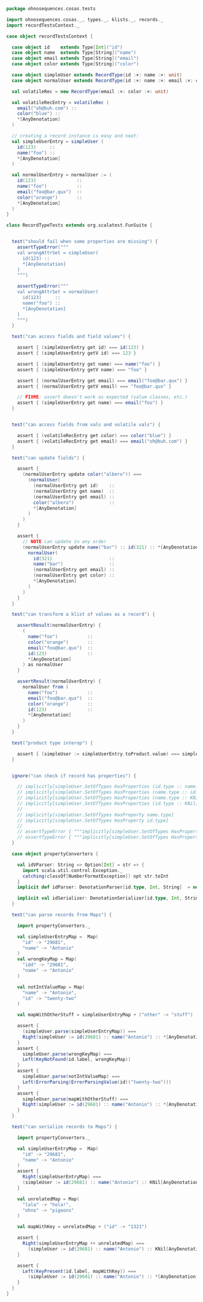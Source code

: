 
```scala
package ohnosequences.cosas.tests

import ohnosequences.cosas._, types._, klists._, records._
import recordTestsContext._

case object recordTestsContext {

  case object id    extends Type[Int]("id")
  case object name  extends Type[String]("name")
  case object email extends Type[String]("email")
  case object color extends Type[String]("color")

  case object simpleUser extends RecordType(id :×: name :×: unit)
  case object normalUser extends RecordType(id :×: name :×: email :×: color :×: unit)

  val volatileRec = new RecordType(email :×: color :×: unit)

  val volatileRecEntry = volatileRec (
    email("oh@buh.com") ::
    color("blue") ::
    *[AnyDenotation]
  )

  // creating a record instance is easy and neat:
  val simpleUserEntry = simpleUser (
    id(123)     ::
    name("foo") ::
    *[AnyDenotation]
  )

  val normalUserEntry = normalUser := (
    id(123)               ::
    name("foo")           ::
    email("foo@bar.qux")  ::
    color("orange")       ::
    *[AnyDenotation]
  )
}

class RecordTypeTests extends org.scalatest.FunSuite {


  test("should fail when some properties are missing") {
    assertTypeError("""
    val wrongAttrSet = simpleUser(
      id(123) ::
      *[AnyDenotation]
    )
    """)

    assertTypeError("""
    val wrongAttrSet = normalUser(
      id(123)     ::
      name("foo") ::
      *[AnyDenotation]
    )
    """)
  }

  test("can access fields and field values") {

    assert { (simpleUserEntry get id) === id(123) }
    assert { (simpleUserEntry getV id) === 123 }

    assert { (simpleUserEntry get name) === name("foo") }
    assert { (simpleUserEntry getV name) === "foo" }

    assert { (normalUserEntry get email) === email("foo@bar.qux") }
    assert { (normalUserEntry getV email) === "foo@bar.qux" }

    // FIXME: assert doesn't work as expected (value classes, etc.)
    assert { (simpleUserEntry get name) === email("foo") }
  }


  test("can access fields from vals and volatile vals") {

    assert { (volatileRecEntry get color) === color("blue") }
    assert { (volatileRecEntry get email) === email("oh@buh.com") }
  }

  test("can update fields") {

    assert {
      (normalUserEntry update color("albero")) ===
        (normalUser(
          (normalUserEntry get id)    ::
          (normalUserEntry get name)  ::
          (normalUserEntry get email) ::
          color("albero")             ::
          *[AnyDenotation]
        )
      )
    }

    assert {
      // NOTE can update in any order
      (normalUserEntry update name("bar") :: id(321) :: *[AnyDenotation]) === (
        normalUser(
          id(321)                     ::
          name("bar")                 ::
          (normalUserEntry get email) ::
          (normalUserEntry get color) ::
          *[AnyDenotation]
        )
      )
    }
  }

  test("can transform a klist of values as a record") {

    assertResult(normalUserEntry) {
      (
        name("foo")           ::
        color("orange")       ::
        email("foo@bar.qux")  ::
        id(123)               ::
        *[AnyDenotation]
      ) as normalUser
    }

    assertResult(normalUserEntry) {
      normalUser from (
        name("foo")           ::
        email("foo@bar.qux")  ::
        color("orange")       ::
        id(123)               ::
        *[AnyDenotation]
      )
    }
  }

  test("product type interop") {

    assert { (simpleUser := simpleUserEntry.toProduct.value) === simpleUserEntry }
  }


  ignore("can check if record has properties") {

    // implicitly[simpleUser.SetOfTypes HasProperties (id.type :: name.type :: KNil[AnyDenotation])]
    // implicitly[simpleUser.SetOfTypes HasProperties (name.type :: id.type :: KNil)]
    // implicitly[simpleUser.SetOfTypes HasProperties (name.type :: KNil)]
    // implicitly[simpleUser.SetOfTypes HasProperties (id.type :: KNil)]
    //
    // implicitly[simpleUser.SetOfTypes HasProperty name.type]
    // implicitly[simpleUser.SetOfTypes HasProperty id.type]
    //
    // assertTypeError { """implicitly[simpleUser.SetOfTypes HasProperties (email.type :: id.type :: KNil)]""" }
    // assertTypeError { """implicitly[simpleUser.SetOfTypes HasProperties (email.type :: name.type :: color.type :: KNil)]""" }
  }

  case object propertyConverters {

    val idVParser: String => Option[Int] = str => {
      import scala.util.control.Exception._
      catching(classOf[NumberFormatException]) opt str.toInt
    }
    implicit def idParser: DenotationParser[id.type, Int, String]  = new DenotationParser(id, id.label)(idVParser)

    implicit val idSerializer: DenotationSerializer[id.type, Int, String] = new DenotationSerializer(id, id.label)( { x: Int => Some(x.toString )} )
  }

  test("can parse records from Maps") {

    import propertyConverters._

    val simpleUserEntryMap =  Map(
      "id" -> "29681",
      "name" -> "Antonio"
    )
    val wrongKeyMap = Map(
      "idd" -> "29681",
      "name" -> "Antonio"
    )

    val notIntValueMap = Map(
      "name" -> "Antonio",
      "id" -> "twenty-two"
    )

    val mapWithOtherStuff = simpleUserEntryMap + ("other" -> "stuff")

    assert {
      (simpleUser.parse(simpleUserEntryMap)) ===
      Right(simpleUser := id(29681) :: name("Antonio") :: *[AnyDenotation])
    }
    assert {
      simpleUser.parse(wrongKeyMap) ===
      Left(KeyNotFound(id.label, wrongKeyMap))
    }
    assert {
      simpleUser.parse(notIntValueMap) ===
      Left(ErrorParsing(ErrorParsingValue(id)("twenty-two")))
    }
    assert {
      simpleUser.parse(mapWithOtherStuff) ===
      Right(simpleUser := id(29681) :: name("Antonio") :: *[AnyDenotation])
    }
  }

  test("can serialize records to Maps") {

    import propertyConverters._

    val simpleUserEntryMap =  Map(
      "id" -> "29681",
      "name" -> "Antonio"
    )
    assert {
      Right(simpleUserEntryMap) ===
      (simpleUser := id(29681) :: name("Antonio") :: KNil[AnyDenotation]).serialize
    }

    val unrelatedMap = Map(
      "lala" -> "hola!",
      "ohno" -> "pigeons"
    )

    val mapWithKey = unrelatedMap + ("id" -> "1321")

    assert {
      Right(simpleUserEntryMap ++ unrelatedMap) ===
        (simpleUser := id(29681) :: name("Antonio") :: KNil[AnyDenotation]).serializeUsing(unrelatedMap)
    }

    assert {
      Left(KeyPresent(id.label, mapWithKey)) ===
        (simpleUser := id(29681) :: name("Antonio") :: *[AnyDenotation]).serializeUsing(mapWithKey)
    }
  }
}

```




[test/scala/cosas/asserts.scala]: asserts.scala.md
[test/scala/cosas/DenotationTests.scala]: DenotationTests.scala.md
[test/scala/cosas/EqualityTests.scala]: EqualityTests.scala.md
[test/scala/cosas/DependentFunctionsTests.scala]: DependentFunctionsTests.scala.md
[test/scala/cosas/KListsTests.scala]: KListsTests.scala.md
[test/scala/cosas/RecordTests.scala]: RecordTests.scala.md
[test/scala/cosas/NatTests.scala]: NatTests.scala.md
[test/scala/cosas/TypeUnionTests.scala]: TypeUnionTests.scala.md
[main/scala/cosas/package.scala]: ../../../main/scala/cosas/package.scala.md
[main/scala/cosas/types/package.scala]: ../../../main/scala/cosas/types/package.scala.md
[main/scala/cosas/types/types.scala]: ../../../main/scala/cosas/types/types.scala.md
[main/scala/cosas/types/parsing.scala]: ../../../main/scala/cosas/types/parsing.scala.md
[main/scala/cosas/types/productTypes.scala]: ../../../main/scala/cosas/types/productTypes.scala.md
[main/scala/cosas/types/syntax.scala]: ../../../main/scala/cosas/types/syntax.scala.md
[main/scala/cosas/types/project.scala]: ../../../main/scala/cosas/types/project.scala.md
[main/scala/cosas/types/denotations.scala]: ../../../main/scala/cosas/types/denotations.scala.md
[main/scala/cosas/types/functionTypes.scala]: ../../../main/scala/cosas/types/functionTypes.scala.md
[main/scala/cosas/types/serialization.scala]: ../../../main/scala/cosas/types/serialization.scala.md
[main/scala/cosas/klists/replace.scala]: ../../../main/scala/cosas/klists/replace.scala.md
[main/scala/cosas/klists/cons.scala]: ../../../main/scala/cosas/klists/cons.scala.md
[main/scala/cosas/klists/klists.scala]: ../../../main/scala/cosas/klists/klists.scala.md
[main/scala/cosas/klists/take.scala]: ../../../main/scala/cosas/klists/take.scala.md
[main/scala/cosas/klists/package.scala]: ../../../main/scala/cosas/klists/package.scala.md
[main/scala/cosas/klists/takeFirst.scala]: ../../../main/scala/cosas/klists/takeFirst.scala.md
[main/scala/cosas/klists/toList.scala]: ../../../main/scala/cosas/klists/toList.scala.md
[main/scala/cosas/klists/filter.scala]: ../../../main/scala/cosas/klists/filter.scala.md
[main/scala/cosas/klists/pick.scala]: ../../../main/scala/cosas/klists/pick.scala.md
[main/scala/cosas/klists/drop.scala]: ../../../main/scala/cosas/klists/drop.scala.md
[main/scala/cosas/klists/map.scala]: ../../../main/scala/cosas/klists/map.scala.md
[main/scala/cosas/klists/at.scala]: ../../../main/scala/cosas/klists/at.scala.md
[main/scala/cosas/klists/syntax.scala]: ../../../main/scala/cosas/klists/syntax.scala.md
[main/scala/cosas/klists/fold.scala]: ../../../main/scala/cosas/klists/fold.scala.md
[main/scala/cosas/klists/noDuplicates.scala]: ../../../main/scala/cosas/klists/noDuplicates.scala.md
[main/scala/cosas/klists/slice.scala]: ../../../main/scala/cosas/klists/slice.scala.md
[main/scala/cosas/klists/find.scala]: ../../../main/scala/cosas/klists/find.scala.md
[main/scala/cosas/records/package.scala]: ../../../main/scala/cosas/records/package.scala.md
[main/scala/cosas/records/recordTypes.scala]: ../../../main/scala/cosas/records/recordTypes.scala.md
[main/scala/cosas/records/syntax.scala]: ../../../main/scala/cosas/records/syntax.scala.md
[main/scala/cosas/records/reorder.scala]: ../../../main/scala/cosas/records/reorder.scala.md
[main/scala/cosas/typeUnions/typeUnions.scala]: ../../../main/scala/cosas/typeUnions/typeUnions.scala.md
[main/scala/cosas/typeUnions/package.scala]: ../../../main/scala/cosas/typeUnions/package.scala.md
[main/scala/cosas/fns/predicates.scala]: ../../../main/scala/cosas/fns/predicates.scala.md
[main/scala/cosas/fns/instances.scala]: ../../../main/scala/cosas/fns/instances.scala.md
[main/scala/cosas/fns/package.scala]: ../../../main/scala/cosas/fns/package.scala.md
[main/scala/cosas/fns/syntax.scala]: ../../../main/scala/cosas/fns/syntax.scala.md
[main/scala/cosas/fns/functions.scala]: ../../../main/scala/cosas/fns/functions.scala.md
[main/scala/cosas/subtyping.scala]: ../../../main/scala/cosas/subtyping.scala.md
[main/scala/cosas/witness.scala]: ../../../main/scala/cosas/witness.scala.md
[main/scala/cosas/equality.scala]: ../../../main/scala/cosas/equality.scala.md
[main/scala/cosas/Nat.scala]: ../../../main/scala/cosas/Nat.scala.md
[main/scala/cosas/Bool.scala]: ../../../main/scala/cosas/Bool.scala.md